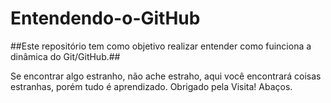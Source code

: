 # Entendendo-o-GitHub

##Este repositório tem como objetivo realizar entender como fuinciona a dinâmica do Git/GitHub.##

Se encontrar algo estranho, não ache estraho, aqui você encontrará coisas estranhas, porém tudo é aprendizado.
Obrigado pela Visita!
Abaços.
